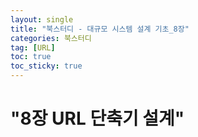 ```yaml
---
layout: single
title: "북스터디 - 대규모 시스템 설계 기초_8장"
categories: 북스터디
tag: [URL]
toc: true
toc_sticky: true 
---
```


# "8장 URL 단축기 설계"
